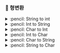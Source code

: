 ### :pushpin: 형변환

<details>
<summary> :pencil: String to int  </summary>
<div markdown="1">

## String to int

### :one: Integer.parseInt

```java
String a = "10";
int num = Integer.parseInt(a);
```

### :two: Integer.valueOf

```java
String str = "10";
int num = Integer.valueOf(str);
```

### :three:

```java
String str = "1111100";
int[] num = new int[str.length()];
for(int i = 0; i < str.length(); i++) {
  num[i] = str.charAt(i) - '0';
}
```

</div>
</details>

<details>
<summary> :pencil: Int to String  </summary>
<div markdown="1">

## Int to String

### :one: String.valueOf

```java
int num = 10;
String str = String.valueOf(num);
```

### :two: String.toString

```java
int num = 10;
String str = String.toString(num);
```

</div>
</details>

<details>
<summary> :pencil: Char to Int </summary>
<div markdown="1">

## Char to Int

### Character.getNumericValue

```java
char c = '9';
int num1 = Character.getNumericValue(c);
```

</div>
</details>

<details>
<summary> :pencil: Int to Char </summary>
<div markdown="1">

## Int to Char

### :one: (char)

```java
int num = 5;
char c = (char) num;
```

### :two: Integer.toString().charAt()

Stirng으로 변환한 다음 char로 변환

```java
int num = 5;
char c = Integer.toString(num).charAt(0);
```

</div>
</details>

<details>
<summary> :pencil: Char to String </summary>
<div markdown="1">

## Char to String

### :one: String.valueOf()

```java
char[] cArr = {'김', '다', '인'};
String str = String.valueOf(cArr);

System.out.println(str);
```

### :two: String 클래스 생성자 이용

- new String (char 배열, 시작 index, 끝 index)

```java
char[] cArr = {'김', '다', '인'};
String str = new String(cArr, 1, 2);

System.out.print(str);
```

</div>
</details>

<details>
<summary> :pencil: String to Char  </summary>
<div markdown="1">

## String to Char

### :one: charAt()

```java
String str = "DAIN";
char c = str.charAt(0);
System.out.print("출력 : " + c);
```

### :two: toCharArray

```java
String str = "DAIN";
char [] cArr = str.toCharArray();
for(int i=0 ; i<cArr.length ; i++)
{
	System.out.print(cArr[i] + " ");
}
```

</div>
</details>
